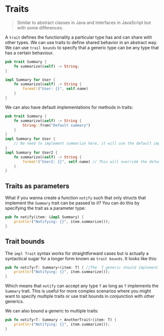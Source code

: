 # Traits

> Similar to abstract classes in Java and Interfaces in JavaScript but with some differences.

A `trait` defines the functionality a particular type has and can share with other types. We can use traits to define shared behavior in an abstract way. We can use `trail bounds` to specify that a generic type can be any type that has a certain behaviour.

```rust
pub trait Summary {
    fn summarize(&self) -> String;
}

impl Summary for User {
    fn summarize(&self) -> String {
        format!("User: {}", self.name)
    }
}
```

We can also have default implementations for methods in traits:

```rust
pub trait Summary {
    fn summarize(&self) -> String {
        String::from("Default summary")
    }
}
impl Summary for User {
    // No need to implement summarize here, it will use the default implementation
}
impl Summary for User2 {
    fn summarize(&self) -> String {
        format!("User2: {}", self.name) // This will override the default implementation
    }
}
```

## Traits as parameters
What if you wanna create a function `notify` such that only structs that implement the `Summary` trait can be passed to it? You can do this by specifying the trait as a parameter type:
```rust
pub fn notify(item: &impl Summary) {
    println!("Notifying: {}", item.summarize());
}
```

## Trait bounds

The `impl Trait` syntax works for straightforward cases but is actually a syntactical sugar for a longer form known as `trait bounds`. It looks like this:

```rust
pub fn notify<T: Summary>(item: T) { //The  T generic should implement the Summary trait and then item is of type T
    println!("Notifying: {}", item.summarize());
}
```

Which means that `notify` can accept any type `T` as long as `T` implements the `Summary` trait. This is useful for more complex scenarios where you might want to specify multiple traits or use trait bounds in conjunction with other generics.

We can also bound a generic to multiple traits:

```rust
pub fn notify<T: Summary + AnotherTrait>(item: T) {
    println!("Notifying: {}", item.summarize());
}
